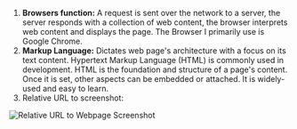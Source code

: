 1. **Browsers function:** A request is sent over the network to a server, the server responds with a collection of web content, the browser interprets web content and displays the page. The Browser I primarily use is Google Chrome. 
2. **Markup Language:** Dictates web page's architecture with a focus on its text content. Hypertext Markup Language (HTML) is commonly used in development. HTML is the foundation and structure of a page's content. Once it is set, other aspects can be embedded or attached. It is widely-used and easy to learn. 
3. Relative URL to screenshot:

![Relative URL to Webpage Screenshot](../imgages/webpage-screenshot.png)

